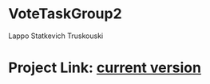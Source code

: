 # VoteTaskGroup2
Lappo Statkevich Truskouski
# Project Link: [current version](http://128.199.46.151/VoteTask-2.5.0/)
